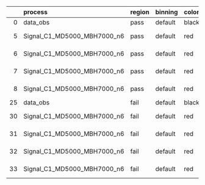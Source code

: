 |    | process                     | region   | binning   | color   | process_type   |   scale | variation   | source_filename                                                      | source_histname    | alias                       | title     |   combine_idx |     lnN |   shapes | syst_type   | direction   | variation_alias   |
|---:|:----------------------------|:---------|:----------|:--------|:---------------|--------:|:------------|:---------------------------------------------------------------------|:-------------------|:----------------------------|:----------|--------------:|--------:|---------:|:------------|:------------|:------------------|
|  0 | data_obs                    | pass     | default   | black   | DATA           |       1 | nominal     | ./histograms_for_2DAlphabet_v18//BH_Data.root                        | hpass              | Data                        | Data      |           nan | nan     |      nan | nan         | nan         | nan               |
|  5 | Signal_C1_MD5000_MBH7000_n6 | pass     | default   | red     | SIGNAL         |       1 | lumi        | ./histograms_for_2DAlphabet_v18//BH_Signal_C1_MD5000_MBH7000_n6.root | hpass              | Signal_C1_MD5000_MBH7000_n6 | BH signal |           nan |   1.016 |      nan | lnN         | nan         | nan               |
|  6 | Signal_C1_MD5000_MBH7000_n6 | pass     | default   | red     | SIGNAL         |       1 | SVM         | ./histograms_for_2DAlphabet_v18//BH_Signal_C1_MD5000_MBH7000_n6.root | hpass_SVMsyst_up   | Signal_C1_MD5000_MBH7000_n6 | BH signal |           nan | nan     |        1 | shapes      | Up          | SVMsyst           |
|  7 | Signal_C1_MD5000_MBH7000_n6 | pass     | default   | red     | SIGNAL         |       1 | SVM         | ./histograms_for_2DAlphabet_v18//BH_Signal_C1_MD5000_MBH7000_n6.root | hpass_SVMsyst_down | Signal_C1_MD5000_MBH7000_n6 | BH signal |           nan | nan     |        1 | shapes      | Down        | SVMsyst           |
|  8 | Signal_C1_MD5000_MBH7000_n6 | pass     | default   | red     | SIGNAL         |       1 | nominal     | ./histograms_for_2DAlphabet_v18//BH_Signal_C1_MD5000_MBH7000_n6.root | hpass              | Signal_C1_MD5000_MBH7000_n6 | BH signal |           nan | nan     |      nan | nan         | nan         | nan               |
| 25 | data_obs                    | fail     | default   | black   | DATA           |       1 | nominal     | ./histograms_for_2DAlphabet_v18//BH_Data.root                        | hfail              | Data                        | Data      |           nan | nan     |      nan | nan         | nan         | nan               |
| 30 | Signal_C1_MD5000_MBH7000_n6 | fail     | default   | red     | SIGNAL         |       1 | lumi        | ./histograms_for_2DAlphabet_v18//BH_Signal_C1_MD5000_MBH7000_n6.root | hfail              | Signal_C1_MD5000_MBH7000_n6 | BH signal |           nan |   1.016 |      nan | lnN         | nan         | nan               |
| 31 | Signal_C1_MD5000_MBH7000_n6 | fail     | default   | red     | SIGNAL         |       1 | SVM         | ./histograms_for_2DAlphabet_v18//BH_Signal_C1_MD5000_MBH7000_n6.root | hfail_SVMsyst_up   | Signal_C1_MD5000_MBH7000_n6 | BH signal |           nan | nan     |        1 | shapes      | Up          | SVMsyst           |
| 32 | Signal_C1_MD5000_MBH7000_n6 | fail     | default   | red     | SIGNAL         |       1 | SVM         | ./histograms_for_2DAlphabet_v18//BH_Signal_C1_MD5000_MBH7000_n6.root | hfail_SVMsyst_down | Signal_C1_MD5000_MBH7000_n6 | BH signal |           nan | nan     |        1 | shapes      | Down        | SVMsyst           |
| 33 | Signal_C1_MD5000_MBH7000_n6 | fail     | default   | red     | SIGNAL         |       1 | nominal     | ./histograms_for_2DAlphabet_v18//BH_Signal_C1_MD5000_MBH7000_n6.root | hfail              | Signal_C1_MD5000_MBH7000_n6 | BH signal |           nan | nan     |      nan | nan         | nan         | nan               |